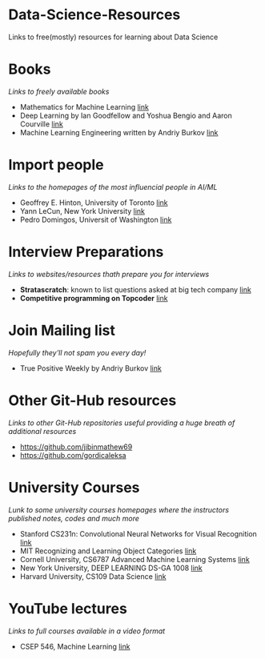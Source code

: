 # Data-Science-Resources
Links to free(mostly) resources for learning about Data Science

# Books
*Links to freely available books*
- Mathematics for Machine Learning [link](https://mml-book.github.io/)
- Deep Learning by Ian Goodfellow and Yoshua Bengio and Aaron Courville [link](https://www.deeplearningbook.org/)
- Machine Learning Engineering written by Andriy Burkov [link](http://www.mlebook.com/wiki/doku.php)

# Import people
*Links to the homepages of the most influencial people in AI/ML*
- Geoffrey E. Hinton, University of Toronto [link](https://www.cs.toronto.edu/~hinton/)
- Yann LeCun, New York University [link](http://yann.lecun.com/)
- Pedro Domingos, Universit of Washington [link](https://homes.cs.washington.edu/~pedrod/)

# Interview Preparations
*Links to websites/resources thath prepare you for interviews*
- **Stratascratch**: known to list questions asked at big tech company [link](https://www.stratascratch.com/)
- **Competitive programming on Topcoder** [link](https://www.topcoder.com/thrive/tracks?track=Competitive%20Programming)

# Join Mailing list
*Hopefully they'll not spam you every day!*
- True Positive Weekly by Andriy Burkov [link](http://www.mlebook.com/wiki/doku.php)

# Other Git-Hub resources
*Links to other Git-Hub repositories useful providing a huge breath of additional resources*
- https://github.com/jibinmathew69
- https://github.com/gordicaleksa

# University Courses
*Lunk to some university courses homepages where the instructors published notes, codes and much more*
- Stanford CS231n: Convolutional Neural Networks for Visual Recognition [link](http://cs231n.stanford.edu/)
- MIT Recognizing and Learning Object Categories [link](https://people.csail.mit.edu/torralba/shortCourseRLOC/index.html)
- Cornell University, CS6787 Advanced Machine Learning Systems [link](http://www.cs.cornell.edu/courses/cs6787/2021fa/)
- New York University, DEEP LEARNING DS-GA 1008 [link](https://atcold.github.io/pytorch-Deep-Learning/)
- Harvard University, CS109 Data Science [link](http://cs109.github.io/2015/pages/videos.html)

# YouTube lectures
*Links to full courses available in a video format*
- CSEP 546, Machine Learning [link](https://www.youtube.com/playlist?list=PLTPQEx-31JXgtDaC6-3HxWcp7fq4N8YGr)
